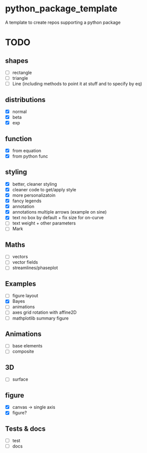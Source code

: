 # python_package_template
A template to create repos supporting a python package


# TODO
## shapes
- [ ] rectangle
- [ ] triangle
- [ ] Line (including methods to point it at stuff and to specify by eq)

## distributions
- [x] normal
- [x] beta
- [x] exp

## function
- [x] from equation
- [x] from python func

## styling
- [x] better, cleaner styling
- [x] cleaner code to get/apply style
- [x] more personalizatoin
- [x] fancy legends
- [x] annotation
- [x] annotations multiple arrows (example on sine)
- [x] text no box by default + fix size for on-curve
- [ ] text weight + other parameters
- [ ] Mark

## Maths
- [ ] vectors
- [ ] vector fields
- [ ] streamlines/phaseplot

## Examples
- [ ] figure layout
- [x] Bayes
- [ ] animations
- [ ] axes grid rotation with affine2D
- [ ] mathplotlib summary figure

## Animations
- [ ] base elements
- [ ] composite

## 3D
- [ ] surface

## figure
- [x] canvas -> single axis
- [x] figure?

## Tests & docs
- [ ] test
- [ ] docs